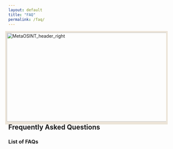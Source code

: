 ```yaml
---
layout: default
title: "FAQ"
permalink: /faq/
---
```


<img src="https://raw.githubusercontent.com/MetaOSINT/MetaOSINT.github.io/main/header_right.PNG" alt="MetaOSINT_header_right" width="556" height="280" style="border:5px solid #ece4d8;box-shadow: 0px 4px 0px #ece4d8" align="right">

## Frequently Asked Questions

### List of FAQs
